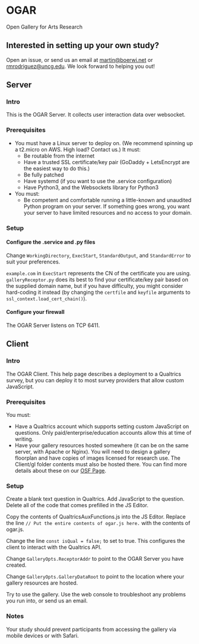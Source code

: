 # OGAR
Open Gallery for Arts Research

## Interested in setting up your own study?
Open an issue, or send us an email at martin@boerwi.net or rmrodriguez@uncg.edu. We look forward to helping you out!

## Server
### Intro
This is the OGAR Server. It collects user interaction data over websocket.

### Prerequisites
- You must have a Linux server to deploy on. (We recommend spinning up a t2.micro on AWS. High load? Contact us.) It must:
  * Be routable from the internet
  * Have a trusted SSL certificate/key pair (GoDaddy + LetsEncrypt are the easiest way to do this.)
  * Be fully patched
  * Have systemd (if you want to use the .service configuration)
  * Have Python3, and the Websockets library for Python3
- You must:
  * Be competent and comfortable running a little-known and unaudited Python program on your server. If something goes wrong, you want your server to have limited resources and no access to your domain.

### Setup
#### Configure the .service and .py files
Change `WorkingDirectory`, `ExecStart`, `StandardOutput`, and `StandardError` to suit your preferences.

`example.com` in `ExecStart` represents the CN of the certificate you are using. `galleryReceptor.py` does its best to find your certificate/key pair based on the supplied domain name, but if you have difficulty, you might consider hard-coding it instead (by changing the `certfile` and `keyfile` arguments to `ssl_context.load_cert_chain()`).

#### Configure your firewall
The OGAR Server listens on TCP 6411.

## Client
### Intro
The OGAR Client. This help page describes a deployment to a Qualtrics survey, but you can deploy it to most survey providers that allow custom JavaScript.

### Prerequisites
You must:
- Have a Qualtrics account which supports setting custom JavaScript on questions. Only paid/enterprise/education accounts allow this at time of writing.
- Have your gallery resources hosted somewhere (it can be on the same server, with Apache or Nginx). You will need to design a gallery floorplan and have copies of images licensed for research use. The Client/gl folder contents must also be hosted there. You can find more details about these on our [OSF Page](https://osf.io/8upvq/).

### Setup
Create a blank text question in Qualtrics. Add JavaScript to the question. Delete all of the code that comes prefilled in the JS Editor.

Copy the contents of QualtricsAuxFunctions.js into the JS Editor. Replace the line `// Put the entire contents of ogar.js here.` with the contents of ogar.js.

Change the line `const isQual = false;` to set to true. This configures the client to interact with the Qualtrics API.

Change `GalleryOpts.ReceptorAddr` to point to the OGAR Server you have created.

Change `GalleryOpts.GalleryDataRoot` to point to the location where your gallery resources are hosted.

Try to use the gallery. Use the web console to troubleshoot any problems you run into, or send us an email.

### Notes
Your study should prevent participants from accessing the gallery via mobile devices or with Safari.
